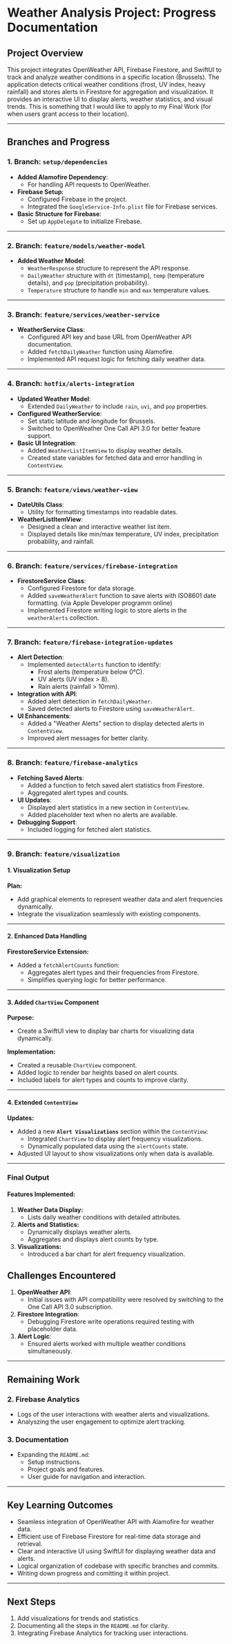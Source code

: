# Weather Analysis Project: Progress Documentation

## Project Overview
This project integrates OpenWeather API, Firebase Firestore, and SwiftUI to track and analyze weather conditions in a specific location (Brussels). The application detects critical weather conditions (frost, UV index, heavy rainfall) and stores alerts in Firestore for aggregation and visualization. It provides an interactive UI to display alerts, weather statistics, and visual trends. This is something that I would like to apply to my Final Work (for when users grant access to their location). 

---

## Branches and Progress

### **1. Branch: `setup/dependencies`**
- **Added Alamofire Dependency**:
  - For handling API requests to OpenWeather.
- **Firebase Setup**:
  - Configured Firebase in the project.
  - Integrated the `GoogleService-Info.plist` file for Firebase services.
- **Basic Structure for Firebase**:
  - Set up `AppDelegate` to initialize Firebase.

---

### **2. Branch: `feature/models/weather-model`**
- **Added Weather Model**:
  - `WeatherResponse` structure to represent the API response.
  - `DailyWeather` structure with `dt` (timestamp), `temp` (temperature details), and `pop` (precipitation probability).
  - `Temperature` structure to handle `min` and `max` temperature values.

---

### **3. Branch: `feature/services/weather-service`**
- **WeatherService Class**:
  - Configured API key and base URL from OpenWeather API documentation.
  - Added `fetchDailyWeather` function using Alamofire.
  - Implemented API request logic for fetching daily weather data.

---

### **4. Branch: `hotfix/alerts-integration`**
- **Updated Weather Model**:
  - Extended `DailyWeather` to include `rain`, `uvi`, and `pop` properties.
- **Configured WeatherService**:
  - Set static latitude and longitude for Brussels.
  - Switched to OpenWeather One Call API 3.0 for better feature support.
- **Basic UI Integration**:
  - Added `WeatherListItemView` to display weather details.
  - Created state variables for fetched data and error handling in `ContentView`.

---

### **5. Branch: `feature/views/weather-view`**
- **DateUtils Class**:
  - Utility for formatting timestamps into readable dates.
- **WeatherListItemView**:
  - Designed a clean and interactive weather list item.
  - Displayed details like min/max temperature, UV index, precipitation probability, and rainfall.

---

### **6. Branch: `feature/services/firebase-integration`**
- **FirestoreService Class**:
  - Configured Firestore for data storage.
  - Added `saveWeatherAlert` function to save alerts with ISO8601 date formatting. (via Apple Developer programm online)
  - Implemented Firestore writing logic to store alerts in the `weatherAlerts` collection.

---

### **7. Branch: `feature/firebase-integration-updates`**
- **Alert Detection**:
  - Implemented `detectAlerts` function to identify:
    - Frost alerts (temperature below 0°C).
    - UV alerts (UV index > 8).
    - Rain alerts (rainfall > 10mm).
- **Integration with API**:
  - Added alert detection in `fetchDailyWeather`.
  - Saved detected alerts to Firestore using `saveWeatherAlert`.
- **UI Enhancements**:
  - Added a "Weather Alerts" section to display detected alerts in `ContentView`.
  - Improved alert messages for better clarity.

---

### **8. Branch: `feature/firebase-analytics`**
- **Fetching Saved Alerts**:
  - Added a function to fetch saved alert statistics from Firestore.
  - Aggregated alert types and counts.
- **UI Updates**:
  - Displayed alert statistics in a new section in `ContentView`.
  - Added placeholder text when no alerts are available.
- **Debugging Support**:
  - Included logging for fetched alert statistics.

---

### **9. Branch: `feature/visualization`**

#### 1. Visualization Setup
**Plan:**
- Add graphical elements to represent weather data and alert frequencies dynamically.
- Integrate the visualization seamlessly with existing components.

---

#### 2. Enhanced Data Handling
**FirestoreService Extension:**
- Added a `fetchAlertCounts` function:
  - Aggregates alert types and their frequencies from Firestore.
  - Simplifies querying logic for better performance.

---

#### 3. Added `ChartView` Component
**Purpose:**
- Create a SwiftUI view to display bar charts for visualizing data dynamically.

**Implementation:**
- Created a reusable `ChartView` component.
- Added logic to render bar heights based on alert counts.
- Included labels for alert types and counts to improve clarity.

---

#### 4. Extended `ContentView`
**Updates:**
- Added a new **`Alert Visualizations`** section within the `ContentView`:
  - Integrated `ChartView` to display alert frequency visualizations.
  - Dynamically populated data using the `alertCounts` state.
- Adjusted UI layout to show visualizations only when data is available.

---

### Final Output
#### Features Implemented:
1. **Weather Data Display:**
   - Lists daily weather conditions with detailed attributes.
2. **Alerts and Statistics:**
   - Dynamically displays weather alerts.
   - Aggregates and displays alert counts by type.
3. **Visualizations:**
   - Introduced a bar chart for alert frequency visualization.


## Challenges Encountered
1. **OpenWeather API**:
   - Initial issues with API compatibility were resolved by switching to the One Call API 3.0 subscription.
2. **Firestore Integration**:
   - Debugging Firestore write operations required testing with placeholder data.
3. **Alert Logic**:
   - Ensured alerts worked with multiple weather conditions simultaneously.

---

## Remaining Work

### **2. Firebase Analytics**
- Logs of the user interactions with weather alerts and visualizations.
- Analyszing the user engagement to optimize alert tracking.

### **3. Documentation**
- Expanding the `README.md`:
  - Setup instructions.
  - Project goals and features.
  - User guide for navigation and interaction.

---

## Key Learning Outcomes
- Seamless integration of OpenWeather API with Alamofire for weather data.
- Efficient use of Firebase Firestore for real-time data storage and retrieval.
- Clear and interactive UI using SwiftUI for displaying weather data and alerts.
- Logical organization of codebase with specific branches and commits.
- Writing down progress and comitting it within project.

---

## Next Steps
1. Add visualizations for trends and statistics.
2. Documenting all the steps in the `README.md` for clarity.
3. Integrating Firebase Analytics for tracking user interactions.
